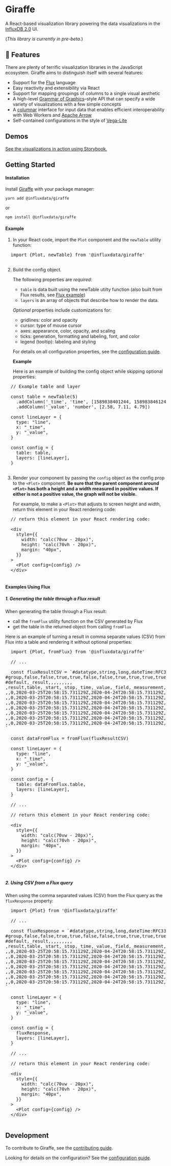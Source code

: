 # Giraffe

A React-based visualization library powering the data visualizations in the [InfluxDB 2.0](https://github.com/influxdata/influxdb/) UI.

(*This library is currently in pre-beta.*)

## 🦒 Features

There are plenty of terrific visualization libraries in the JavaScript ecosystem.
Giraffe aims to distinguish itself with several features:

- Support for the [Flux](https://www.influxdata.com/products/flux) language
- Easy reactivity and extensibility via React
- Support for mapping groupings of columns to a single visual aesthetic
- A high-level [Grammar of Graphics](http://vita.had.co.nz/papers/layered-grammar.pdf)–style API that can specify a wide variety of visualizations with a few simple concepts
- A [columnar](https://observablehq.com/@mbostock/manipulating-flat-arrays) interface for input data that enables efficient interoperability with Web Workers and [Apache Arrow](https://arrow.apache.org/)
- Self-contained configurations in the style of [Vega-Lite](https://vega.github.io/vega-lite/)

## Demos

[See the visualizations in action using Storybook.](https://influxdata.github.io/giraffe)

## Getting Started [](#getting-started)

#### Installation

Install [Giraffe](https://www.npmjs.com/package/@influxdata/giraffe) with your package manager:

```
yarn add @influxdata/giraffe
```

or

```
npm install @influxdata/giraffe
```

#### Example

1. In your React code, import the `Plot` component and the `newTable` utility function:

  <pre>
  import {Plot, newTable} from '@influxdata/giraffe'
  </pre>

2. Build the config object.

   The following properties are *required*:

   - `table` is data built using the newTable utilty function (also built from Flux results, see [Flux example](./README.md#example-using-flux))
   - `layers` is an array of objects that describe how to render the data.

   _Optional_ properties include customizations for:

   - gridlines: color and opacity
   - cursor: type of mouse cursor
   - axes: appearance, color, opacity, and scaling
   - ticks: generation, formatting and labeling, font, and color
   - legend (tooltip): labeling and styling

   For details on all configuration properties, see the [configuration guide](./giraffe/README.md#config).
   
   **Example**
   
   Here is an example of building the config object while skipping optional properties:

  <pre>
  // Example table and layer

  const table = newTable(5)
    .addColumn('_time', 'time', [1589838401244, 1589838461244, 1589838521244])
    .addColumn('_value', 'number', [2.58, 7.11, 4.79])

  const lineLayer = {
    type: "line",
    x: "_time",
    y: "_value",
  }

  const config = {
    table: table,
    layers: [lineLayer],
  }
  </pre>

3. Render your component by passing the `config` object as the config prop to the `<Plot>` component.
   **Be sure that the parent component around `<Plot>` has both a height and a width measured in positive values.
   If either is not a positive value, the graph will not be visible.**

   For example, to make a `<Plot>` that adjusts to screen height and width, return this element in your React rendering code:

  <pre>
  // return this element in your React rendering code:

  &#60;div
    style={{
      width: "calc(70vw - 20px)",
      height: "calc(70vh - 20px)",
      margin: "40px",
    }}
  &#62;
    &#60;Plot config={config} /&#62;
  &#60;/div&#62;
  </pre>

#### Examples Using Flux [](#example-using-flux)

##### 1. Generating the table through a Flux result

When generating the table through a Flux result:

- call the `fromFlux` utility function on the CSV generated by Flux
- get the table in the returned object from calling `fromFlux`

Here is an example of turning a result in comma separate values (CSV) from Flux into a table and rendering it without optional properties:

  <pre>
  import {Plot, fromFlux} from '@influxdata/giraffe'

  // ...

  const fluxResultCSV = `#datatype,string,long,dateTime:RFC3339,dateTime:RFC3339,dateTime:RFC3339,double,string,string,string,string
#group,false,false,true,true,false,false,true,true,true,true
#default,_result,,,,,,,,,
,result,table,_start,_stop,_time,_value,_field,_measurement,example,location
,,0,2020-03-25T20:58:15.731129Z,2020-04-24T20:58:15.731129Z,2020-04-03T18:31:33.95Z,29.9,value,temperature,index.html,browser
,,0,2020-03-25T20:58:15.731129Z,2020-04-24T20:58:15.731129Z,2020-04-03T18:55:23.863Z,28.7,value,temperature,index.html,browser
,,0,2020-03-25T20:58:15.731129Z,2020-04-24T20:58:15.731129Z,2020-04-03T19:50:52.357Z,15,value,temperature,index.html,browser
,,0,2020-03-25T20:58:15.731129Z,2020-04-24T20:58:15.731129Z,2020-04-03T19:53:37.198Z,24.8,value,temperature,index.html,browser
,,0,2020-03-25T20:58:15.731129Z,2020-04-24T20:58:15.731129Z,2020-04-03T19:53:53.033Z,23,value,temperature,index.html,browser
,,0,2020-03-25T20:58:15.731129Z,2020-04-24T20:58:15.731129Z,2020-04-03T20:19:21.88Z,20.1,value,temperature,index.html,browser
,,0,2020-03-25T20:58:15.731129Z,2020-04-24T20:58:15.731129Z,2020-04-10T22:20:40.776Z,28.7,value,temperature,index.html,browser
`

  const dataFromFlux = fromFlux(fluxResultCSV)

  const lineLayer = {
    type: "line",
    x: "_time",
    y: "_value",
  }

  const config = {
    table: dataFromFlux.table,
    layers: [lineLayer],
  }

  // ...

  // return this element in your React rendering code:

  &#60;div
    style={{
      width: "calc(70vw - 20px)",
      height: "calc(70vh - 20px)",
      margin: "40px",
    }}
  &#62;
    &#60;Plot config={config} /&#62;
  &#60;/div&#62;
  </pre>

##### 2. Using CSV from a Flux query

When using the comma separated values (CSV) from the Flux query as the `fluxResponse` property:

  <pre>
  import {Plot} from '@influxdata/giraffe'

  // ...

  const fluxResponse = `#datatype,string,long,dateTime:RFC3339,dateTime:RFC3339,dateTime:RFC3339,double,string,string,string,string
#group,false,false,true,true,false,false,true,true,true,true
#default,_result,,,,,,,,,
,result,table,_start,_stop,_time,_value,_field,_measurement,example,location
,,0,2020-03-25T20:58:15.731129Z,2020-04-24T20:58:15.731129Z,2020-04-03T18:31:33.95Z,29.9,value,temperature,index.html,browser
,,0,2020-03-25T20:58:15.731129Z,2020-04-24T20:58:15.731129Z,2020-04-03T18:55:23.863Z,28.7,value,temperature,index.html,browser
,,0,2020-03-25T20:58:15.731129Z,2020-04-24T20:58:15.731129Z,2020-04-03T19:50:52.357Z,15,value,temperature,index.html,browser
,,0,2020-03-25T20:58:15.731129Z,2020-04-24T20:58:15.731129Z,2020-04-03T19:53:37.198Z,24.8,value,temperature,index.html,browser
,,0,2020-03-25T20:58:15.731129Z,2020-04-24T20:58:15.731129Z,2020-04-03T19:53:53.033Z,23,value,temperature,index.html,browser
,,0,2020-03-25T20:58:15.731129Z,2020-04-24T20:58:15.731129Z,2020-04-03T20:19:21.88Z,20.1,value,temperature,index.html,browser
,,0,2020-03-25T20:58:15.731129Z,2020-04-24T20:58:15.731129Z,2020-04-10T22:20:40.776Z,28.7,value,temperature,index.html,browser
`

  const lineLayer = {
    type: "line",
    x: "_time",
    y: "_value",
  }

  const config = {
    fluxResponse,
    layers: [lineLayer],
  }

  // ...

  // return this element in your React rendering code:

  &#60;div
    style={{
      width: "calc(70vw - 20px)",
      height: "calc(70vh - 20px)",
      margin: "40px",
    }}
  &#62;
    &#60;Plot config={config} /&#62;
  &#60;/div&#62;
  </pre>

## Development

To contribute to Giraffe, see the [contributing guide](./CONTRIBUTING.md).

Looking for details on the configuration? See the [configuration guide](./giraffe/README.md#config).
